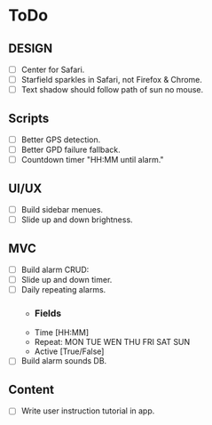 # ToDo

## DESIGN
- [ ] Center for Safari.
- [ ] Starfield sparkles in Safari, not Firefox & Chrome.
- [ ] Text shadow should follow path of sun no mouse.

## Scripts
- [ ] Better GPS detection.
- [ ] Better GPD failure fallback.
- [ ] Countdown timer "HH:MM until alarm."

## UI/UX
- [ ] Build sidebar menues.
- [ ] Slide up and down brightness.

## MVC
- [ ] Build alarm CRUD:
 - [ ] Slide up and down timer.
 - [ ] Daily repeating alarms.
     - ### Fields
      - Time [HH:MM]
      - Repeat: MON TUE WEN THU FRI SAT SUN
      - Active [True/False]
- [ ] Build alarm sounds DB.

## Content
- [ ] Write user instruction tutorial in app.